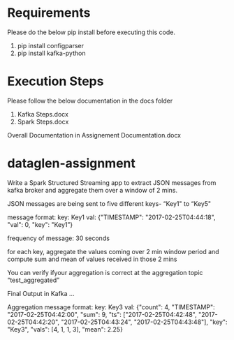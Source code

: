 
# Requirements 

Please do the below pip install before executing this code. 

1) pip install configparser
2) pip install kafka-python

# Execution Steps 

Please follow the below documentation in the docs folder 

1) Kafka Steps.docx 
2) Spark Steps.docx 

Overall Documentation in Assignement Documentation.docx

# dataglen-assignment

Write a Spark Structured Streaming app to extract JSON messages from kafka broker and aggregate them over a window of 2 mins.

JSON messages are being sent to five different keys- “Key1" to “Key5"


message format: key: Key1 val: {"TIMESTAMP": "2017-02-25T04:44:18", "val": 0, "key": "Key1”} 


frequency of message: 30 seconds


for each key, aggregate the values coming over 2 min window period and compute sum and mean of values received in those 2 mins

You can verify ifyour aggregation is correct at the aggregation topic “test_aggregated”

Final Output in Kafka ...

Aggregation message format: key: Key3 val: {"count": 4, "TIMESTAMP": "2017-02-25T04:42:00", "sum": 9, "ts": ["2017-02-25T04:42:48", "2017-02-25T04:42:20", "2017-02-25T04:43:24", "2017-02-25T04:43:48"], "key": "Key3", "vals": [4, 1, 1, 3], "mean": 2.25}
